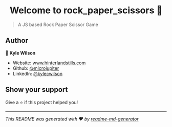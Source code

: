 <h1 align="center">Welcome to rock_paper_scissors 👋</h1>
<p>
</p>

> A JS based Rock Paper Scissor Game

## Author

👤 **Kyle Wilson**

* Website: www.hinterlandstills.com
* Github: [@microjupiter](https://github.com/microjupiter)
* LinkedIn: [@kylecwilson](https://linkedin.com/in/kylecwilson)

## Show your support

Give a ⭐️ if this project helped you!

***
_This README was generated with ❤️ by [readme-md-generator](https://github.com/kefranabg/readme-md-generator)_
